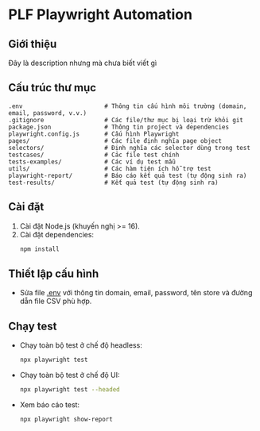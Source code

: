 # PLF Playwright Automation

## Giới thiệu

Đây là description nhưng mà chưa biết viết gì

## Cấu trúc thư mục

```
.env                       # Thông tin cấu hình môi trường (domain, email, password, v.v.)
.gitignore                 # Các file/thư mục bị loại trừ khỏi git
package.json               # Thông tin project và dependencies
playwright.config.js       # Cấu hình Playwright
pages/                     # Các file định nghĩa page object
selectors/                 # Định nghĩa các selector dùng trong test
testcases/                 # Các file test chính
tests-examples/            # Các ví dụ test mẫu
utils/                     # Các hàm tiện ích hỗ trợ test
playwright-report/         # Báo cáo kết quả test (tự động sinh ra)
test-results/              # Kết quả test (tự động sinh ra)
```

## Cài đặt

1. Cài đặt Node.js (khuyến nghị >= 16).
2. Cài đặt dependencies:
   ```sh
   npm install
   ```

## Thiết lập cấu hình

- Sửa file [.env](.env) với thông tin domain, email, password, tên store và đường dẫn file CSV phù hợp.

## Chạy test

- Chạy toàn bộ test ở chế độ headless:
  ```sh
  npx playwright test
  ```
- Chạy toàn bộ test ở chế độ UI:
  ```sh
  npx playwright test --headed
  ```

- Xem báo cáo test:
  ```sh
  npx playwright show-report
  ```